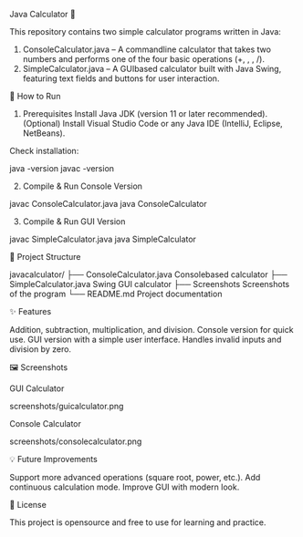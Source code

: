  Java Calculator 🧮

This repository contains two simple calculator programs written in Java:

1. ConsoleCalculator.java – A commandline calculator that takes two numbers and performs one of the four basic operations (+, , , /).
2. SimpleCalculator.java – A GUIbased calculator built with Java Swing, featuring text fields and buttons for user interaction.



 🚀 How to Run

 1. Prerequisites
 Install Java JDK (version 11 or later recommended).
 (Optional) Install Visual Studio Code or any Java IDE (IntelliJ, Eclipse, NetBeans).

Check installation:

java -version
javac -version



 2. Compile & Run Console Version

javac ConsoleCalculator.java
java ConsoleCalculator



 3. Compile & Run GUI Version

javac SimpleCalculator.java
java SimpleCalculator



 📂 Project Structure


javacalculator/
├── ConsoleCalculator.java    Consolebased calculator
├── SimpleCalculator.java     Swing GUI calculator
├── Screenshots               Screenshots of the program
└── README.md                 Project documentation


 ✨ Features

 Addition, subtraction, multiplication, and division.
 Console version for quick use.
 GUI version with a simple user interface.
 Handles invalid inputs and division by zero.



 🖼️ Screenshots

 GUI Calculator

screenshots/guicalculator.png

 Console Calculator

screenshots/consolecalculator.png



 💡 Future Improvements

 Support more advanced operations (square root, power, etc.).
 Add continuous calculation mode.
 Improve GUI with modern look.



 📜 License

This project is opensource and free to use for learning and practice.

